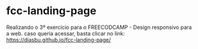 # fcc-landing-page
Realizando o 3º exercício para o FREECODCAMP - Design responsivo para a web. caso queria acessar, basta clicar no link:
https://diasbu.github.io/fcc-landing-page/
